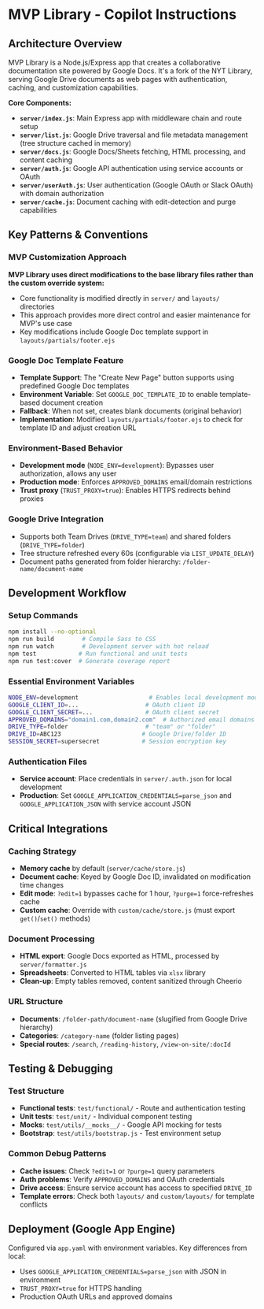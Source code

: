 # MVP Library - Copilot Instructions

## Architecture Overview

MVP Library is a Node.js/Express app that creates a collaborative documentation site powered by Google Docs. It's a fork of the NYT Library, serving Google Drive documents as web pages with authentication, caching, and customization capabilities.

**Core Components:**

- **`server/index.js`**: Main Express app with middleware chain and route setup
- **`server/list.js`**: Google Drive traversal and file metadata management (tree structure cached in memory)
- **`server/docs.js`**: Google Docs/Sheets fetching, HTML processing, and content caching
- **`server/auth.js`**: Google API authentication using service accounts or OAuth
- **`server/userAuth.js`**: User authentication (Google OAuth or Slack OAuth) with domain authorization
- **`server/cache.js`**: Document caching with edit-detection and purge capabilities

## Key Patterns & Conventions

### MVP Customization Approach

**MVP Library uses direct modifications to the base library files rather than the custom override system:**

- Core functionality is modified directly in `server/` and `layouts/` directories
- This approach provides more direct control and easier maintenance for MVP's use case
- Key modifications include Google Doc template support in `layouts/partials/footer.ejs`

### Google Doc Template Feature

- **Template Support**: The "Create New Page" button supports using predefined Google Doc templates
- **Environment Variable**: Set `GOOGLE_DOC_TEMPLATE_ID` to enable template-based document creation
- **Fallback**: When not set, creates blank documents (original behavior)
- **Implementation**: Modified `layouts/partials/footer.ejs` to check for template ID and adjust creation URL

### Environment-Based Behavior

- **Development mode** (`NODE_ENV=development`): Bypasses user authorization, allows any user
- **Production mode**: Enforces `APPROVED_DOMAINS` email/domain restrictions
- **Trust proxy** (`TRUST_PROXY=true`): Enables HTTPS redirects behind proxies

### Google Drive Integration

- Supports both Team Drives (`DRIVE_TYPE=team`) and shared folders (`DRIVE_TYPE=folder`)
- Tree structure refreshed every 60s (configurable via `LIST_UPDATE_DELAY`)
- Document paths generated from folder hierarchy: `/folder-name/document-name`

## Development Workflow

### Setup Commands

```bash
npm install --no-optional
npm run build        # Compile Sass to CSS
npm run watch        # Development server with hot reload
npm test            # Run functional and unit tests
npm run test:cover  # Generate coverage report
```

### Essential Environment Variables

```bash
NODE_ENV=development                    # Enables local development mode
GOOGLE_CLIENT_ID=...                   # OAuth client ID
GOOGLE_CLIENT_SECRET=...               # OAuth client secret
APPROVED_DOMAINS="domain1.com,domain2.com"  # Authorized email domains (supports regex)
DRIVE_TYPE=folder                      # "team" or "folder"
DRIVE_ID=ABC123                       # Google Drive/folder ID
SESSION_SECRET=supersecret            # Session encryption key
```

### Authentication Files

- **Service account**: Place credentials in `server/.auth.json` for local development
- **Production**: Set `GOOGLE_APPLICATION_CREDENTIALS=parse_json` and `GOOGLE_APPLICATION_JSON` with service account JSON

## Critical Integrations

### Caching Strategy

- **Memory cache** by default (`server/cache/store.js`)
- **Document cache**: Keyed by Google Doc ID, invalidated on modification time changes
- **Edit mode**: `?edit=1` bypasses cache for 1 hour, `?purge=1` force-refreshes cache
- **Custom cache**: Override with `custom/cache/store.js` (must export `get()`/`set()` methods)

### Document Processing

- **HTML export**: Google Docs exported as HTML, processed by `server/formatter.js`
- **Spreadsheets**: Converted to HTML tables via `xlsx` library
- **Clean-up**: Empty tables removed, content sanitized through Cheerio

### URL Structure

- **Documents**: `/folder-path/document-name` (slugified from Google Drive hierarchy)
- **Categories**: `/category-name` (folder listing pages)
- **Special routes**: `/search`, `/reading-history`, `/view-on-site/:docId`

## Testing & Debugging

### Test Structure

- **Functional tests**: `test/functional/` - Route and authentication testing
- **Unit tests**: `test/unit/` - Individual component testing
- **Mocks**: `test/utils/__mocks__/` - Google API mocking for tests
- **Bootstrap**: `test/utils/bootstrap.js` - Test environment setup

### Common Debug Patterns

- **Cache issues**: Check `?edit=1` or `?purge=1` query parameters
- **Auth problems**: Verify `APPROVED_DOMAINS` and OAuth credentials
- **Drive access**: Ensure service account has access to specified `DRIVE_ID`
- **Template errors**: Check both `layouts/` and `custom/layouts/` for template conflicts

## Deployment (Google App Engine)

Configured via `app.yaml` with environment variables. Key differences from local:

- Uses `GOOGLE_APPLICATION_CREDENTIALS=parse_json` with JSON in environment
- `TRUST_PROXY=true` for HTTPS handling
- Production OAuth URLs and approved domains
